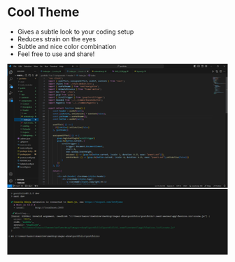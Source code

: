 # Cool Theme

- Gives a subtle look to your coding setup
- Reduces strain on the eyes
- Subtle and nice color combination
- Feel free to use and share!

![alt text](image.png)
![alt text](image-1.png)